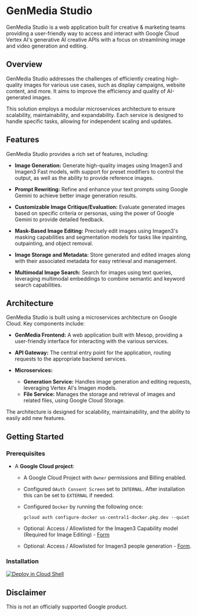 # GenMedia Studio

GenMedia Studio is a web application built for creative & marketing teams providing a user-friendly way to access and interact with Google Cloud Vertex AI's generative AI creative APIs with a focus on streamlining image and video generation and editing.

## Overview

GenMedia Studio addresses the challenges of efficiently creating high-quality images for various use cases, such as display campaigns, website content, and more. It aims to improve the efficiency and quality of AI-generated images.

This solution employs a modular microservices architecture to ensure scalability, maintainability, and expandability. Each service is designed to handle specific tasks, allowing for independent scaling and updates.

## Features

GenMedia Studio provides a rich set of features, including:

* **Image Generation:** Generate high-quality images using Imagen3 and Imagen3 Fast models, with support for preset modifiers to control the output, as well as the ability to provide reference images.
   
* **Prompt Rewriting:** Refine and enhance your text prompts using Google Gemini to achieve better image generation results.
   
* **Customizable Image Critique/Evaluation:** Evaluate generated images based on specific criteria or personas, using the power of Google Gemini to provide detailed feedback.
   
* **Mask-Based Image Editing:** Precisely edit images using Imagen3's masking capabilities and segmentation models for tasks like inpainting, outpainting, and object removal.
   
* **Image Storage and Metadata:** Store generated and edited images along with their associated metadata for easy retrieval and management.
   
* **Multimodal Image Search:** Search for images using text queries, leveraging multimodal embeddings to combine semantic and keyword search capabilities.

## Architecture

GenMedia Studio is built using a microservices architecture on Google Cloud. Key components include:

* **GenMedia Frontend:** A web application built with Mesop, providing a user-friendly interface for interacting with the various services.
   
* **API Gateway:** The central entry point for the application, routing requests to the appropriate backend services. 
   
* **Microservices:**
    * **Generation Service:** Handles image generation and editing requests, leveraging Vertex AI's Imagen models. 
    * **File Service:** Manages the storage and retrieval of images and related files, using Google Cloud Storage. 

The architecture is designed for scalability, maintainability, and the ability to easily add new features.

## Getting Started

### Prerequisites

*   A **Google Cloud project**:
    *   A Google Cloud Project with `Owner` permissions and Billing enabled.
    *   Configured `OAuth Consent Screen` set to `INTERNAL`. After installation this can be set to `EXTERNAL` if needed.
    *   Configured `Docker` by running the following once:
        
        `gcloud auth configure-docker us-central1-docker.pkg.dev --quiet`

    *   Optional: Access / Allowlisted for the Imagen3 Capability model (Required for Image Editing) - [Form](https://docs.google.com/forms/d/e/1FAIpQLScN9KOtbuwnEh6pV7xjxib5up5kG_uPqnBtJ8GcubZ6M3i5Cw/viewform)
    *   Optional: Access / Allowlisted for Imagen3 people generation - [Form](https://docs.google.com/forms/d/e/1FAIpQLSduBp9w84qgim6vLriQ9p7sdz62bMJaL-nNmIVoyiOwd84SMw/viewform).

### Installation

[![Deploy in Cloud Shell](https://gstatic.com/cloudssh/images/open-btn.svg)](https://shell.cloud.google.com/cloudshell/editor?cloudshell_git_repo=https%3A%2F%2Finternal-aaie-964960824289-git.us-central1.sourcemanager.dev%2Fsourcerepo-genai-sa%2Fvertex-ai-creative-studio&cloudshell_git_branch=latest&cloudshell_tutorial=INSTALL.md&show=terminal)


## Disclaimer

This is not an officially supported Google product.
